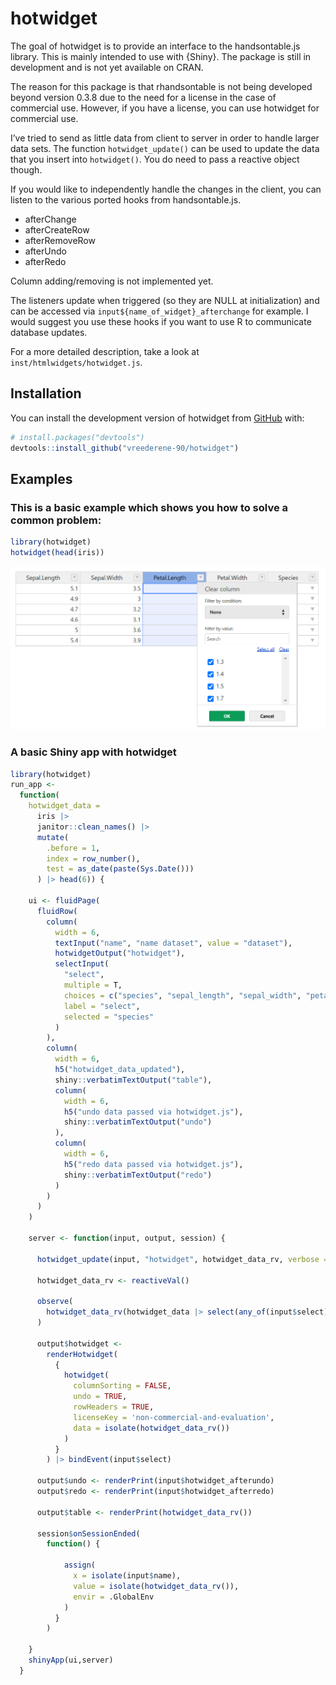 
<!-- README.md is generated from README.Rmd. Please edit that file -->

# hotwidget

<!-- badges: start -->
<!-- badges: end -->

The goal of hotwidget is to provide an interface to the handsontable.js
library. This is mainly intended to use with {Shiny}. The package is
still in development and is not yet available on CRAN.

The reason for this package is that rhandsontable is not being developed
beyond version 0.3.8 due to the need for a license in the case of
commercial use. However, if you have a license, you can use hotwidget
for commercial use.

I’ve tried to send as little data from client to server in order to
handle larger data sets. The function `hotwidget_update()` can be used
to update the data that you insert into `hotwidget()`. You do need to
pass a reactive object though.

If you would like to independently handle the changes in the client, you
can listen to the various ported hooks from handsontable.js.

- afterChange
- afterCreateRow
- afterRemoveRow
- afterUndo
- afterRedo

Column adding/removing is not implemented yet.

The listeners update when triggered (so they are NULL at initialization)
and can be accessed via `input${name_of_widget}_afterchange` for
example. I would suggest you use these hooks if you want to use R to
communicate database updates.

For a more detailed description, take a look at
`inst/htmlwidgets/hotwidget.js`.

## Installation

You can install the development version of hotwidget from
[GitHub](https://github.com/) with:

``` r
# install.packages("devtools")
devtools::install_github("vreederene-90/hotwidget")
```

## Examples

### This is a basic example which shows you how to solve a common problem:

``` r
library(hotwidget)
hotwidget(head(iris))
```

![](man/figures/example.png)

### A basic Shiny app with hotwidget

``` r
library(hotwidget)
run_app <-
  function(
    hotwidget_data =
      iris |>
      janitor::clean_names() |>
      mutate(
        .before = 1,
        index = row_number(),
        test = as_date(paste(Sys.Date()))
      ) |> head(6)) {

    ui <- fluidPage(
      fluidRow(
        column(
          width = 6,
          textInput("name", "name dataset", value = "dataset"),
          hotwidgetOutput("hotwidget"),
          selectInput(
            "select",
            multiple = T,
            choices = c("species", "sepal_length", "sepal_width", "petal_length", "petal_width", "index", "test"),
            label = "select",
            selected = "species"
          )
        ),
        column(
          width = 6,
          h5("hotwidget_data_updated"),
          shiny::verbatimTextOutput("table"),
          column(
            width = 6,
            h5("undo data passed via hotwidget.js"),
            shiny::verbatimTextOutput("undo")
          ),
          column(
            width = 6,
            h5("redo data passed via hotwidget.js"),
            shiny::verbatimTextOutput("redo")
          )
        )
      )
    )

    server <- function(input, output, session) {

      hotwidget_update(input, "hotwidget", hotwidget_data_rv, verbose = TRUE)

      hotwidget_data_rv <- reactiveVal()

      observe(
        hotwidget_data_rv(hotwidget_data |> select(any_of(input$select)))
      )

      output$hotwidget <-
        renderHotwidget(
          {
            hotwidget(
              columnSorting = FALSE,
              undo = TRUE,
              rowHeaders = TRUE,
              licenseKey = 'non-commercial-and-evaluation',
              data = isolate(hotwidget_data_rv())
            )
          }
        ) |> bindEvent(input$select)

      output$undo <- renderPrint(input$hotwidget_afterundo)
      output$redo <- renderPrint(input$hotwidget_afterredo)

      output$table <- renderPrint(hotwidget_data_rv())

      session$onSessionEnded(
        function() {

            assign(
              x = isolate(input$name),
              value = isolate(hotwidget_data_rv()),
              envir = .GlobalEnv
            )
          }
        )

    }
    shinyApp(ui,server)
  }
```
